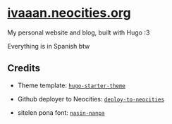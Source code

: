 # [ivaaan.neocities.org](https://ivaaan.neocities.org)

My personal website and blog, built with Hugo :3

Everything is in Spanish btw

## Credits

* Theme template: [`hugo-starter-theme`](https://github.com/ericmurphyxyz/hugo-starter-theme)

* Github deployer to Neocities: [`deploy-to-neocities`](https://github.com/marketplace/actions/deploy-to-neocities)

* sitelen pona font: [`nasin-nanpa`](https://github.com/ETBCOR/nasin-nanpa)
